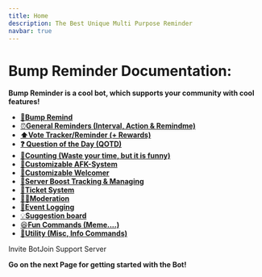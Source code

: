 ```yaml
---
title: Home
description: The Best Unique Multi Purpose Reminder
navbar: true
---
```


# Bump Reminder Documentation:

**Bump Reminder is a cool bot, which supports your community with cool features!**

* [🔔**Bump Remind**](bumpreminder/)
* [⏰**General Reminders \(Interval, Action & Remindme\)**](reminder/)
* [**⬆️Vote Tracker/Reminder \(+ Rewards\)**](votetracker/)
* [**❓ Question of the Day \(QOTD\)**](qotd/)
* [🔢**Counting \(Waste your time, but it is funny\)**](counting/)
* [🌙**Customizable AFK-System**](afk/)
* [**🤗Customizable Welcomer**](welcomer/)
* [💎**Server Boost Tracking & Managing** ](boosttracker/)
* [🎫**Ticket System** ](ticket/)
* [👮‍♂️**Moderation**](moderation/)
* [📑**Event Logging**](eventlogging/)
* [💡**Suggestion board**](suggestion/)
* [😆**Fun Commands \(Meme....\)**](othercommands/fun.md)
* [🧾**Utility \(Misc, Info Commands\)**](othercommands/)

<btn href="https://discord.com/api/oauth2/authorize?client_id=735147814878969968&permissions=805825744&scope=applications.commands%20bot">Invite Bot</btn><btn href="https://discord.gg/zhxZHFN">Join Support Server</btn>

**Go on the next Page for getting started with the Bot!**

